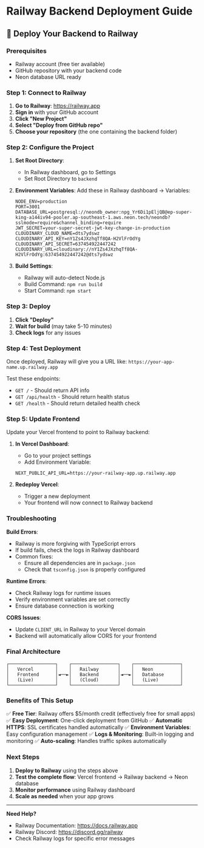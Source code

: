 # Railway Backend Deployment Guide

## 🚂 Deploy Your Backend to Railway

### Prerequisites
- Railway account (free tier available)
- GitHub repository with your backend code
- Neon database URL ready

### Step 1: Connect to Railway

1. **Go to Railway**: https://railway.app
2. **Sign in** with your GitHub account
3. **Click "New Project"**
4. **Select "Deploy from GitHub repo"**
5. **Choose your repository** (the one containing the backend folder)

### Step 2: Configure the Project

1. **Set Root Directory**: 
   - In Railway dashboard, go to Settings
   - Set Root Directory to `backend`

2. **Environment Variables**:
   Add these in Railway dashboard → Variables:
   ```
   NODE_ENV=production
   PORT=3001
   DATABASE_URL=postgresql://neondb_owner:npg_Yr6Di1pEljQB@ep-super-king-a144iv94-pooler.ap-southeast-1.aws.neon.tech/neondb?sslmode=require&channel_binding=require
   JWT_SECRET=your-super-secret-jwt-key-change-in-production
   CLOUDINARY_CLOUD_NAME=dts7ydswz
   CLOUDINARY_API_KEY=nY1Zs4JXzhqTf8QA-H2VlFrOdYg
   CLOUDINARY_API_SECRET=637454922447242
   CLOUDINARY_URL=cloudinary://nY1Zs4JXzhqTf8QA-H2VlFrOdYg:637454922447242@dts7ydswz
   ```

3. **Build Settings**:
   - Railway will auto-detect Node.js
   - Build Command: `npm run build`
   - Start Command: `npm start`

### Step 3: Deploy

1. **Click "Deploy"**
2. **Wait for build** (may take 5-10 minutes)
3. **Check logs** for any issues

### Step 4: Test Deployment

Once deployed, Railway will give you a URL like:
`https://your-app-name.up.railway.app`

Test these endpoints:
- `GET /` - Should return API info
- `GET /api/health` - Should return health status
- `GET /health` - Should return detailed health check

### Step 5: Update Frontend

Update your Vercel frontend to point to Railway backend:

1. **In Vercel Dashboard**:
   - Go to your project settings
   - Add Environment Variable:
   ```
   NEXT_PUBLIC_API_URL=https://your-railway-app.up.railway.app
   ```

2. **Redeploy Vercel**:
   - Trigger a new deployment
   - Your frontend will now connect to Railway backend

### Troubleshooting

**Build Errors**:
- Railway is more forgiving with TypeScript errors
- If build fails, check the logs in Railway dashboard
- Common fixes:
  - Ensure all dependencies are in `package.json`
  - Check that `tsconfig.json` is properly configured

**Runtime Errors**:
- Check Railway logs for runtime issues
- Verify environment variables are set correctly
- Ensure database connection is working

**CORS Issues**:
- Update `CLIENT_URL` in Railway to your Vercel domain
- Backend will automatically allow CORS for your frontend

### Final Architecture

```
┌─────────────────┐    ┌─────────────────┐    ┌─────────────────┐
│   Vercel        │    │   Railway       │    │   Neon          │
│   Frontend      │◄──►│   Backend       │◄──►│   Database      │
│   (Live)        │    │   (Cloud)       │    │   (Live)        │
└─────────────────┘    └─────────────────┘    └─────────────────┘
```

### Benefits of This Setup

✅ **Free Tier**: Railway offers $5/month credit (effectively free for small apps)
✅ **Easy Deployment**: One-click deployment from GitHub
✅ **Automatic HTTPS**: SSL certificates handled automatically
✅ **Environment Variables**: Easy configuration management
✅ **Logs & Monitoring**: Built-in logging and monitoring
✅ **Auto-scaling**: Handles traffic spikes automatically

### Next Steps

1. **Deploy to Railway** using the steps above
2. **Test the complete flow**: Vercel frontend → Railway backend → Neon database
3. **Monitor performance** using Railway dashboard
4. **Scale as needed** when your app grows

---

**Need Help?**
- Railway Documentation: https://docs.railway.app
- Railway Discord: https://discord.gg/railway
- Check Railway logs for specific error messages
